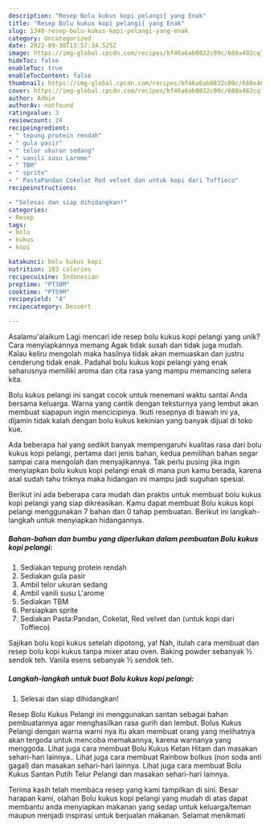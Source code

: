 ```yaml
---
description: "Resep Bolu kukus kopi pelangi{ yang Enak"
title: "Resep Bolu kukus kopi pelangi{ yang Enak"
slug: 1340-resep-bolu-kukus-kopi-pelangi-yang-enak
category: Uncategorized
date: 2022-09-30T13:57:34.525Z
image: https://img-global.cpcdn.com/recipes/bf46a6ab0832c09c/680x482cq70/bolu-kukus-kopi-pelangi-foto-resep-utama.jpg
hideToc: false
enableToc: true
enableTocContent: false
thumbnail: https://img-global.cpcdn.com/recipes/bf46a6ab0832c09c/680x482cq70/bolu-kukus-kopi-pelangi-foto-resep-utama.jpg
cover: https://img-global.cpcdn.com/recipes/bf46a6ab0832c09c/680x482cq70/bolu-kukus-kopi-pelangi-foto-resep-utama.jpg
author: Admin
authorAv: notfound
ratingvalue: 3
reviewcount: 24
recipeingredient:
- " tepung protein rendah"
- " gula pasir"
- " telor ukuran sedang"
- " vanili susu Larome"
- " TBM"
- " sprite"
- " PastaPandan Cokelat Red velvet dan untuk kopi dari Toffieco"
recipeinstructions:

- "Selesai dan siap dihidangkan!"
categories:
- Resep
tags:
- bolu
- kukus
- kopi

katakunci: bolu kukus kopi 
nutrition: 103 calories
recipecuisine: Indonesian
preptime: "PT30M"
cooktime: "PT59M"
recipeyield: "4"
recipecategory: Dessert

---
```



Asalamu'alaikum Lagi mencari ide resep bolu kukus kopi pelangi yang unik? Cara menyiapkannya memang Agak tidak susah dan tidak juga mudah. Kalau keliru mengolah maka hasilnya tidak akan memuaskan dan justru cenderung tidak enak. Padahal bolu kukus kopi pelangi yang enak seharusnya memiliki aroma dan cita rasa yang mampu memancing selera kita.


Bolu kukus pelangi ini sangat cocok untuk menemani waktu santai Anda bersama keluarga. Warna yang cantik dengan teksturnya yang lembut akan membuat siapapun ingin mencicipinya. Ikuti resepnya di bawah ini ya, dijamin tidak kalah dengan bolu kukus kekinian yang banyak dijual di toko kue.

Ada beberapa hal yang sedikit banyak mempengaruhi kualitas rasa dari bolu kukus kopi pelangi, pertama dari jenis bahan, kedua pemilihan bahan segar sampai cara mengolah dan menyajikannya. Tak perlu pusing jika ingin menyiapkan bolu kukus kopi pelangi enak di mana pun kamu berada, karena asal sudah tahu triknya maka hidangan ini mampu jadi suguhan spesial.


Berikut ini ada beberapa cara mudah dan praktis untuk membuat bolu kukus kopi pelangi yang siap dikreasikan. Kamu dapat membuat Bolu kukus kopi pelangi menggunakan 7 bahan dan 0 tahap pembuatan. Berikut ini langkah-langkah untuk menyiapkan hidangannya.

<!--inarticleads1-->

##### Bahan-bahan dan bumbu yang diperlukan dalam pembuatan Bolu kukus kopi pelangi:

1. Sediakan  tepung protein rendah
1. Sediakan  gula pasir
1. Ambil  telor ukuran sedang
1. Ambil  vanili susu L&#39;arome
1. Sediakan  TBM
1. Persiapkan  sprite
1. Sediakan  Pasta:Pandan, Cokelat, Red velvet dan (untuk kopi dari Toffieco)


Sajikan bolu kopi kukus setelah dipotong, ya! Nah, itulah cara membuat dan resep bolu kopi kukus tanpa mixer atau oven. Baking powder sebanyak ½ sendok teh. Vanila esens sebanyak ½ sendok teh. 

<!--inarticleads2-->

##### Langkah-langkah untuk buat Bolu kukus kopi pelangi:


1. Selesai dan siap dihidangkan!

Resep Bolu Kukus Pelangi ini menggunakan santan sebagai bahan pembuatannya agar menghasilkan rasa gurih dan lembut. Bolus Kukus Pelangi dengan warna warni nya itu akan membuat orang yang melihatnya akan tergoda untuk mencoba memakannya, karena warnanya yang menggoda. Lihat juga cara membuat Bolu Kukus Ketan Hitam dan masakan sehari-hari lainnya.. Lihat juga cara membuat Rainbow bolkus (non soda anti gagal) dan masakan sehari-hari lainnya. Lihat juga cara membuat Bolu Kukus Santan Putih Telur Pelangi dan masakan sehari-hari lainnya. 

Terima kasih telah membaca resep yang kami tampilkan di sini. Besar harapan kami, olahan Bolu kukus kopi pelangi yang mudah di atas dapat membantu anda menyiapkan makanan yang sedap untuk keluarga/teman maupun menjadi inspirasi untuk berjualan makanan. Selamat menikmati
